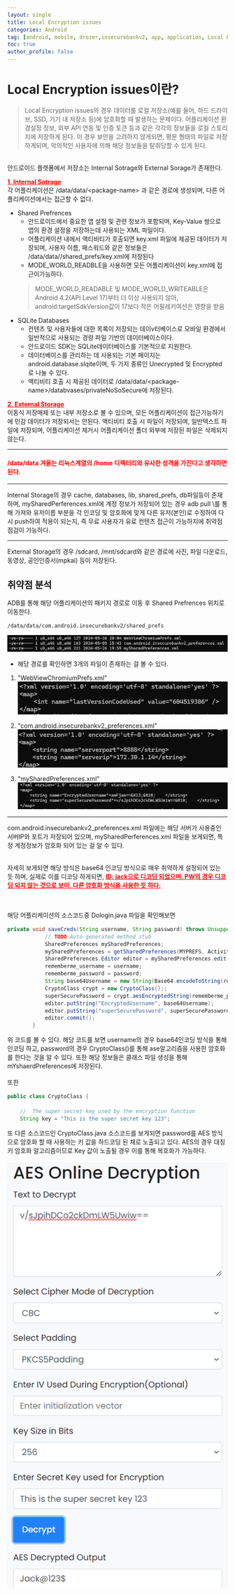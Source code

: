 ```yaml
---
layout: single
title: Local Encryption issues
categories: Android
tag: [android, mobile, drozer,insecurebankv2, app, application, Local Encryption issues]
toc: true
author_profile: false
---
```


# Local Encryption issues이란?
> Local Encryption issues의 경우 데이터를 로컬 저장소(예를 들어, 하드 드라이브, SSD, 기기 내 저장소 등)에 암호화할 때 발생하는 문제이다.
어플리케이션 환경설정 정보, 외부 API 연동 및 인증 토큰 등과 같은 각각의 정보들을 로컬 스토리지에 저장하게 된다. 이 경우 보안을 고려하지 않게되면, 평문 형태의 파일로 저장하게되며, 악의적인 사용자에 의해 해당 정보들을 탈취당할 수 있게 된다.
<br>
안드로이드 플렛폼에서 저장소는 Internal Sotrage와 External Sorage가 존재한다.

**<u style="color:red">1. Internal Sotrage</u>**
<br>
각 어플리케이션은 /data/data/\<package-name\> 과 같은 경로에 생성되며, 다른 어플리케이션에서는 접근할 수 없다.
- Shared Prefrences 
    - 안드로이드에서 중요한 앱 설정 및 관련 정보가 포함되며, Key-Value 쌍으로 앱의 환경 설정을 저장하는데 사용되는 XML 파일이다.
    - 어플리케이션 내에서 액티비티가 호출되면 key.xml 파일에 제공된 데이터가 저장되며, 사용자 이름, 패스워드와 같은 정보들은 /data/data/<package-name>/shared_prefs/key.xml에 저장된다
    - MODE_WORLD_READBLE을 사용하면 모든 어플리케이션이 key.xml에 접근이가능하다.
    > MODE_WORLD_READABLE 및 MODE_WORLD_WRITEABLE은 Android 4.2(API Level 17)부터 더 이상 사용되지 않아, android:targetSdkVersion값이 17보다 작은 어필레키여션은 영향을 받음
- SQLite Databases
    - 컨텐츠 및 사용자들에 대한 목록이 저장되는 데이v터베이스로 모바일 환경에서 일반적으로 사용되는 경량 파일 기반의 데이터베이스이다.
    - 안드로이드 SDK는 SQLite데이터베이스를 기본적으로 지원한다.
    - 데이터베이스를 관리하는 데 사용되는 기본 페이지는 android.database.slqite이며, 두 가지 종류인 Unecrypted 및 Encrypted로 나눌 수 있다.
    - 액티비티 호출 시 제공된 데이터로 /data/data/\<package-name\>/databvases/privateNoSoSecure에 저장된다.

**<u style="color:red">2. External Storage</u>**
<br>
이동식 저장매체 또는 내부 저장소로 볼 수 있으며, 모든 어플리케이션이 접근가능하기에 민감 데이터가 저장되서는 안된다. 액티비티 호출 시 파일이 저장되며, 일반텍스트 파일에 저장되며, 어플리케이션 제거시 어플리케이션 폴더 외부에 저장된 파일은 삭제되지 않는다.
<hr>
<div class="notice">
  <h4 style="color:red">/data/data 겨올는 리눅스계열의 /home 디렉터리와 유사한 성격을 가진다고 생각하면 된다.</h4>
  <hr>
  Internal Storage의 경우 cache, databases, lib, shared_prefs, db파일등이 존재하며, mySharedPerferences.xml에 계정 정보가 저장되어 있는 경우 adb pull \<xml파일 풀경로\>를 통해 가져와 유저이름 부분을 각 인코딩 및 암호화에 맞게 다른 유저(본인)로 수정하여 다시 push하여 적용이 되는지, 즉 무료 사용자가 유료 컨텐츠 접근이 가능하지에 취약점 점검이 가능하다.
  <hr>
  External Storage의 경우 /sdcard, /mnt/sdcard와 같은 경로에 사진, 파일 다운로드, 동영상, 공인인증서(mpkai) 등이 저장된다.
</div>

## 취약점 분석

ADB를 통해 해당 어플리케이션의 패키지 경로로 이동 후 Shared Prefrences 위치로 이동한다.

```
/data/data/com.android.insecurebankv2/shared_prefs
```

![그림 1-1](image.png)
- 해당 경로를 확인하면 3개의 파일이 존재하는 걸 볼 수 있다.

1. "WebViewChromiumPrefs.xml"
![그림 1-2](image-1.png)

2. "com.android.insecurebankv2_preferences.xml"
![그림 1-3](image-2.png)

3. "mySharedPreferences.xml"
![그림 1-4](image-3.png)

<hr>
com.android.insecurebankv2_preferences.xml 파일에는 해당 서버가 사용중인 서버IP와 포트가 저장되어 있으며,
mySharedPerferences.xml 파일을 보게되면, 특정 계정정보가 암호화 되어 있는 걸 알 수 있다.
<br><br>

자세히 보게되면 해당 방식은 base64 인코딩 방식으로 매우 취약하게 설정되어 있는 듯 하며, 실제로 이를 디코딩 하게되면, **<u style="color:red;">ID: jack으로 디코딩 되었으며, PW의 경우 디코딩 되지 않는 것으로 보아, 다른 암호화 방식을 사용한 듯 하다.</u>**

<br><br>
해당 어플리케이션의 소스코드중 Dologin.java 파일을 확인해보면

```java
private void saveCreds(String username, String password) throws UnsupportedEncodingException, InvalidKeyException, NoSuchAlgorithmException, NoSuchPaddingException, InvalidAlgorithmParameterException, IllegalBlockSizeException, BadPaddingException {
			// TODO Auto-generated method stub
			SharedPreferences mySharedPreferences;
			mySharedPreferences = getSharedPreferences(MYPREFS, Activity.MODE_PRIVATE);
			SharedPreferences.Editor editor = mySharedPreferences.edit();
			rememberme_username = username;
			rememberme_password = password;
			String base64Username = new String(Base64.encodeToString(rememberme_username.getBytes(), 4));
			CryptoClass crypt = new CryptoClass();;
			superSecurePassword = crypt.aesEncryptedString(rememberme_password);
			editor.putString("EncryptedUsername", base64Username);
			editor.putString("superSecurePassword", superSecurePassword);
			editor.commit();
		}
```

위 코드를 볼 수 있다. 해당 코드를 보면 username의 경우 base64인코딩 방식을 통해 인코딩 하고, password의 경우 CryptoClass()를 통해 ase알고리즘을 사용한 암호화를 한다는 것을 알 수 있다. 또한 해당 정보들은 클래스 파일 생성을 통해 mYshaerdPreferences에 저장된다.
<br><br>
또한 

```java
public class CryptoClass {

	//	The super secret key used by the encryption function
	String key = "This is the super secret key 123";
```

또 다른 소스코드인 CryptoClass.java 소스코드를 보게되면 password를 AES 방식으로 암호화 할 때 사용하는 키 값을 하드코딩 된 채로 노출되고 있다. AES의 경우 대칭키 암호화 알고리즘이므로 Key 값이 노출될 경우 이를 통해 복호화가 가능하다.

![그림 1-5](image-4.png)
